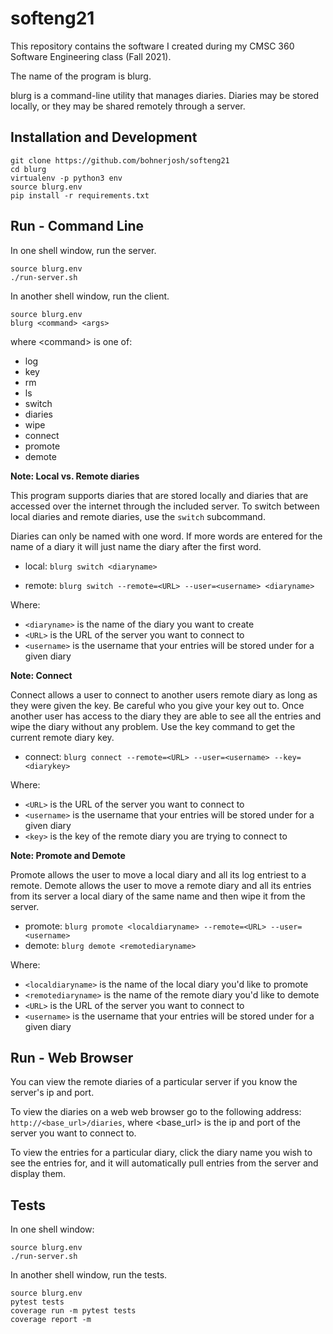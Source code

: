 # softeng21

This repository contains the software I created during my CMSC 360 Software Engineering class (Fall 2021). 

The name of the program is blurg. 

blurg is a command-line utility that manages diaries. Diaries may be stored locally, or they may be shared remotely through a server.

## Installation and Development

```
git clone https://github.com/bohnerjosh/softeng21
cd blurg
virtualenv -p python3 env
source blurg.env
pip install -r requirements.txt
```


## Run - Command Line

In one shell window, run the server.

``` 
source blurg.env
./run-server.sh
``` 

In another shell window, run the client.

```
source blurg.env
blurg <command> <args>
```

where &lt;command&gt; is one of:
* log
* key
* rm
* ls
* switch
* diaries
* wipe
* connect
* promote
* demote

**Note: Local vs. Remote diaries**

This program supports diaries that are stored locally and diaries that are accessed over the internet through the included server.
To switch between local diaries and remote diaries, use the `switch` subcommand.

Diaries can only be named with one word. If more words are entered for the name of a diary it will just name the diary after 
the first word.

* local: ```blurg switch <diaryname>```

* remote: ```blurg switch --remote=<URL> --user=<username> <diaryname>```
      
Where:
* `<diaryname>` is the name of the diary you want to create
* `<URL>` is the URL of the server you want to connect to
* `<username>` is the username that your entries will be stored under for a given diary

**Note: Connect**

Connect allows a user to connect to another users remote diary as long as they were given the key.
Be careful who you give your key out to. Once another user has access to the diary
they are able to see all the entries and wipe the diary without any problem. Use the key command
to get the current remote diary key.
	
* connect: ```blurg connect --remote=<URL> --user=<username> --key=<diarykey>```

Where:
* `<URL>` is the URL of the server you want to connect to
* `<username>` is the username that your entries will be stored under for a given diary
* `<key>` is the key of the remote diary you are trying to connect to

**Note: Promote and Demote**

Promote allows the user to move a local diary and all its log entriest to a remote. Demote allows 
the user to move a remote diary and all its entries from its server a local diary of the same 
name and then wipe it from the server.
	
* promote: ```blurg promote <localdiaryname> --remote=<URL> --user=<username>```
* demote: ```blurg demote <remotediaryname>```

Where:
* `<localdiaryname>` is the name of the local diary you'd like to promote
* `<remotediaryname>` is the name of the remote diary you'd like to demote
* `<URL>` is the URL of the server you want to connect to
* `<username>` is the username that your entries will be stored under for a given diary

## Run - Web Browser

You can view the remote diaries of a particular server if you know the server's ip and port. 

To view the diaries on a web web browser go to the following address: 
``http://<base_url>/diaries``, where <base_url> is the ip and port of the server you want to connect to.

To view the entries for a particular diary, click the diary name you wish to see the entries for, and it will automatically pull entries from the server and display them.


## Tests

In one shell window:

```
source blurg.env
./run-server.sh
```

In another shell window, run the tests.

```
source blurg.env
pytest tests
coverage run -m pytest tests
coverage report -m
```
